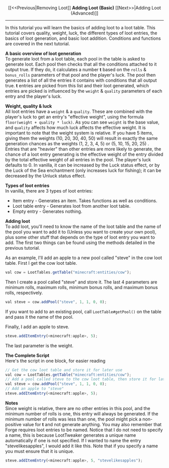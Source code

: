 <p align="center"> [[&lt;&lt;Previous|Removing Loot]] <b>Adding Loot (Basic)</b> [[Next&gt;&gt;|Adding Loot (Advanced)]] </p>

----
In this tutorial you will learn the basics of adding loot to a loot table. This tutorial covers quality, weight, luck, the different types of loot entries, the basics of loot generation, and basic loot addition. Conditions and functions are covered in the next tutorial.

**A basic overview of loot generation**  
To generate loot from a loot table, each pool in the table is asked to generate loot. Each pool then checks that all the conditions attached to it output true. If they do, it calculates a number **t** based on the `rolls` & `bonus_rolls` parameters of that pool and the player's luck. The pool then generates a list of all the entries it contains with conditions that all output true. **t** entries are picked from this list and their loot generated, which entries are picked is influenced by the `weight` & `quality` parameters of each entry and the player's luck.

**Weight, quality & luck**  
All loot entries have a `weight` & a `quality`. These are combined with the player's luck to get an entry's "effective weight", using the formula `floor(weight + quality * luck)`. As you can see `weight` is the base value, and `quality` affects how much luck affects the effective weight. It is important to note that the weight system is relative. If you have 5 items, giving them the weights (10, 20, 30, 40, 50) will result in exactly the same generation chances as the weights (1, 2, 3, 4, 5) or (5, 10, 15, 20, 25) . Entries that are "heavier" than other entries are more likely to generate, the chance of a loot entry generating is the effective weight of the entry divided by the total effective weight of all entries in the pool.
The player's luck defaults to 0. In vanilla, it can be increased by the Luck status effect, or by the Luck of the Sea enchantment (only increases luck for fishing); it can be decreased by the Unluck status effect.

**Types of loot entries**  
In vanilla, there are 3 types of loot entries:
* Item entry - Generates an item. Takes functions as well as conditions.
* Loot table entry - Generates loot from another loot table.
* Empty entry - Generates nothing.

**Adding loot**  
To add loot, you'll need to know the name of the loot table and the name of the pool you want to add it to (Unless you want to create your own pool), plus some other stuff that depends on the type of loot entry you want to add. The first two things can be found using the methods detailed in the previous tutorial.

As an example, I'll add an apple to a new pool called "steve" in the cow loot table.
First I get the cow loot table.
```typescript
val cow = LootTables.getTable("minecraft:entities/cow");
```
Then I create a pool called "steve" and store it. The last 4 parameters are minimum rolls, maximum rolls, minimum bonus rolls, and maximum bonus rolls, respectively.
```typescript
val steve = cow.addPool("steve", 1, 1, 0, 0);
```
If you want to add to an existing pool, call `LootTable#getPool()` on the table and pass it the name of the pool.

Finally, I add an apple to steve.
```typescript
steve.addItemEntry(<minecraft:apple>, 5);
```
The last parameter is the weight.

**The Complete Script**  
Here's the script in one block, for easier reading  
```typescript
// Get the cow loot table and store it for later use
val cow = LootTables.getTable("minecraft:entities/cow");
// Add a pool called steve to the cow loot table, then store it for later use
val steve = cow.addPool("steve", 1, 1, 0, 0);
// Add an apple to "steve"
steve.addItemEntry(<minecraft:apple>, 5);
```

**Notes**  
Since weight is relative, there are no other entries in this pool, and the minimum number of rolls is one, this entry will always be generated.  If the minimum number of rolls was less than one, the pool might pick a non-positive value for **t** and not generate anything.
You may also remember that Forge requires loot entries to be named. Notice that I do not need to specify a name, this is because LootTweaker generates a unique name automatically if one is not specified. If I wanted to name the entry "stevelikesapples", I would add it like this. Note that if you specify a name you must ensure that it is unique.
```typescript
steve.addItemEntry(<minecraft:apple>, 5, "stevelikesapples");
```
